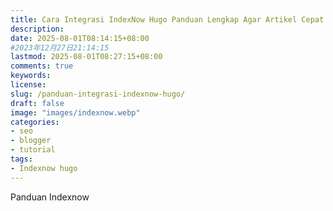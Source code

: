 ```yaml
---
title: Cara Integrasi IndexNow Hugo Panduan Lengkap Agar Artikel Cepat Terindeks
description: 
date: 2025-08-01T08:14:15+08:00 
#2023年12月27日21:14:15
lastmod: 2025-08-01T08:27:15+08:00 
comments: true
keywords: 
license: 
slug: /panduan-integrasi-indexnow-hugo/
draft: false 
image: "images/indexnow.webp"
categories:
- seo
- blogger
- tutorial
tags:
- Indexnow hugo
---
```

Panduan Indexnow